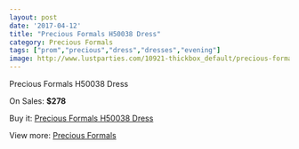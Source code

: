 ```yaml
---
layout: post
date: '2017-04-12'
title: "Precious Formals H50038 Dress"
category: Precious Formals
tags: ["prom","precious","dress","dresses","evening"]
image: http://www.lustparties.com/10921-thickbox_default/precious-formals-h50038-dress.jpg
---
```

Precious Formals H50038 Dress

On Sales: **$278**
<a href="https://www.lustparties.com/en/precious-formals/3818-precious-formals-h50038-dress.html"><amp-img layout="responsive" width="600" height="600" src="//www.lustparties.com/10921-thickbox_default/precious-formals-h50038-dress.jpg" alt="Precious Formals H50038 Dress 0" /></a>

Buy it: [Precious Formals H50038 Dress](https://www.lustparties.com/en/precious-formals/3818-precious-formals-h50038-dress.html "Precious Formals H50038 Dress")

View more: [Precious Formals](https://www.lustparties.com/en/18-precious-formals "Precious Formals")